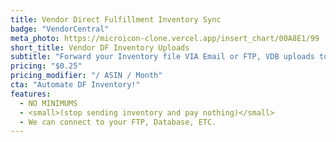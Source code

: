 ```yaml
---
title: Vendor Direct Fulfillment Inventory Sync
badge: "VendorCentral"
meta_photo: https://microicon-clone.vercel.app/insert_chart/00A8E1/99
short_title: Vendor DF Inventory Uploads
subtitle: "Forward your Inventory file VIA Email or FTP, VDB uploads to VendorCentral"
pricing: "$0.25"
pricing_modifier: "/ ASIN / Month"
cta: "Automate DF Inventory!"
features:
  - NO MINIMUMS
  - <small>(stop sending inventory and pay nothing)</small>
  - We can connect to your FTP, Database, ETC.
---
```

